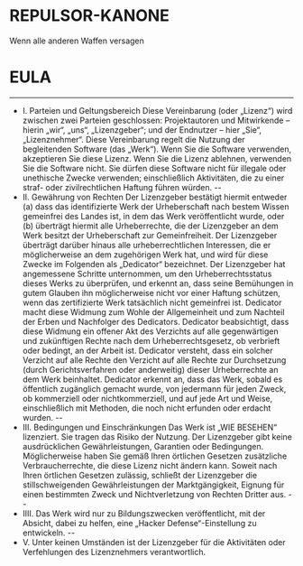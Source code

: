 # REPULSOR-KANONE
 Wenn alle anderen Waffen versagen
# EULA
-------
- I. Parteien und Geltungsbereich
Diese Vereinbarung (oder „Lizenz“) wird zwischen zwei Parteien geschlossen: Projektautoren und Mitwirkende – hierin „wir“, „uns“, „Lizenzgeber“; und der Endnutzer – hier „Sie“, „Lizenznehmer“.
Diese Vereinbarung regelt die Nutzung der begleitenden Software (das „Werk“). Wenn Sie die Software verwenden, akzeptieren Sie diese Lizenz. Wenn Sie die Lizenz ablehnen, verwenden Sie die Software nicht.
Sie dürfen diese Software nicht für illegale oder unethische Zwecke verwenden; einschließlich Aktivitäten, die zu einer straf- oder zivilrechtlichen Haftung führen würden.
--
- II. Gewährung von Rechten
Der Lizenzgeber bestätigt hiermit entweder (a) dass das identifizierte Werk der Urheberschaft nach bestem Wissen gemeinfrei des Landes ist, in dem das Werk veröffentlicht wurde, oder (b) überträgt hiermit alle Urheberrechte, die der Lizenzgeber an dem Werk besitzt der Urheberschaft zur Gemeinfreiheit. Der Lizenzgeber überträgt darüber hinaus alle urheberrechtlichen Interessen, die er möglicherweise an dem zugehörigen Werk hat, und wird für diese Zwecke im Folgenden als „Dedicator“ bezeichnet.
Der Lizenzgeber hat angemessene Schritte unternommen, um den Urheberrechtsstatus dieses Werks zu überprüfen, und erkennt an, dass seine Bemühungen in gutem Glauben ihn möglicherweise nicht vor einer Haftung schützen, wenn das zertifizierte Werk tatsächlich nicht gemeinfrei ist.
Dedicator macht diese Widmung zum Wohle der Allgemeinheit und zum Nachteil der Erben und Nachfolger des Dedicators. Dedicator beabsichtigt, dass diese Widmung ein offener Akt des Verzichts auf alle gegenwärtigen und zukünftigen Rechte nach dem Urheberrechtsgesetz, ob verbrieft oder bedingt, an der Arbeit ist. Dedicator versteht, dass ein solcher Verzicht auf alle Rechte den Verzicht auf alle Rechte zur Durchsetzung (durch Gerichtsverfahren oder anderweitig) dieser Urheberrechte an dem Werk beinhaltet.
Dedicator erkennt an, dass das Werk, sobald es öffentlich zugänglich gemacht wurde, von jedermann für jeden Zweck, ob kommerziell oder nichtkommerziell, und auf jede Art und Weise, einschließlich mit Methoden, die noch nicht erfunden oder erdacht wurden.
--
- III. Bedingungen und Einschränkungen
Das Werk ist „WIE BESEHEN“ lizenziert. Sie tragen das Risiko der Nutzung. Der Lizenzgeber gibt keine ausdrücklichen Gewährleistungen, Garantien oder Bedingungen. Möglicherweise haben Sie gemäß Ihren örtlichen Gesetzen zusätzliche Verbraucherrechte, die diese Lizenz nicht ändern kann. Soweit nach Ihren örtlichen Gesetzen zulässig, schließt der Lizenzgeber die stillschweigenden Gewährleistungen der Marktgängigkeit, Eignung für einen bestimmten Zweck und Nichtverletzung von Rechten Dritter aus.
--
- IIII. Das Werk wird nur zu Bildungszwecken veröffentlicht, mit der Absicht, dabei zu helfen, eine „Hacker Defense“-Einstellung zu entwickeln.
--
- V. Unter keinen Umständen ist der Lizenzgeber für die Aktivitäten oder Verfehlungen des Lizenznehmers verantwortlich.
